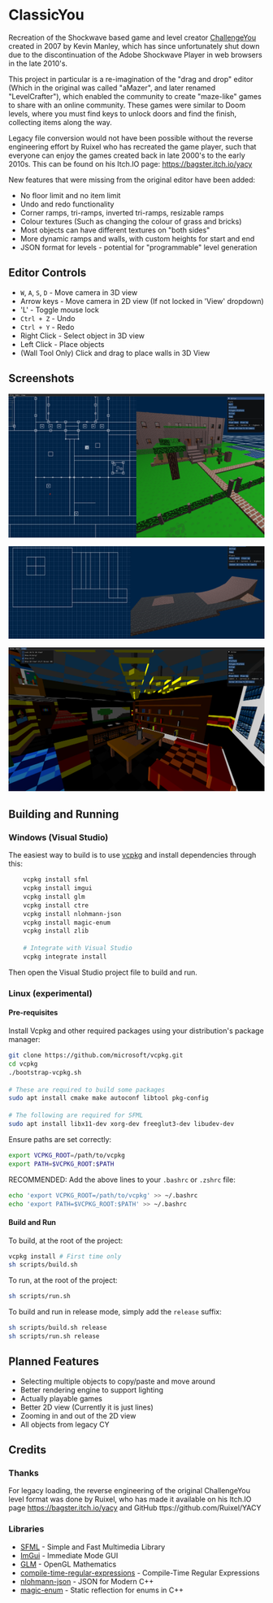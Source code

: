 # ClassicYou

Recreation of the Shockwave based game and level creator [ChallengeYou](https://www.challengeyou.com/) created in 2007 by Kevin Manley, which has since unfortunately shut down due to the discontinuation of the Adobe Shockwave Player in web browsers in the late 2010's.

This project in particular is a re-imagination of the "drag and drop" editor (Which in the original was called "aMazer", and later renamed "LevelCrafter"), which enabled the community to create "maze-like" games to share with an online community. These games were similar to Doom levels, where you must find keys to unlock doors and find the finish, collecting items along the way.

Legacy file conversion would not have been possible without the reverse engineering effort by Ruixel who has recreated the game player, such that everyone can enjoy the games created back in late 2000's to the early 2010s. This can be found on his Itch.IO page: https://bagster.itch.io/yacy

New features that were missing from the original editor have been added:

- No floor limit and no item limit
- Undo and redo functionality
- Corner ramps, tri-ramps, inverted tri-ramps, resizable ramps
- Colour textures (Such as changing the colour of grass and bricks)
- Most objects can have different textures on "both sides"
- More dynamic ramps and walls, with custom heights for start and end
- JSON format for levels - potential for "programmable" level generation

## Editor Controls

- `W`, `A`, `S`, `D` - Move camera in 3D view
- Arrow keys - Move camera in 2D view (If not locked in 'View' dropdown)
- 'L' - Toggle mouse lock
- `Ctrl + Z` - Undo
- `Ctrl + Y` - Redo
- Right Click - Select object in 3D view
- Left Click - Place objects
- (Wall Tool Only) Click and drag to place walls in 3D View

## Screenshots

![Editor](Screenshots/Editor1.png)

![Ramps](Screenshots/Ramps.png)

![TMR](Screenshots/TMR.png)

## Building and Running

### Windows (Visual Studio)

The easiest way to build is to use [vcpkg](https://vcpkg.io/en/index.html) and install dependencies through this:

```bash
	vcpkg install sfml
	vcpkg install imgui
	vcpkg install glm
	vcpkg install ctre
	vcpkg install nlohmann-json
	vcpkg install magic-enum
	vcpkg install zlib

	# Integrate with Visual Studio
	vcpkg integrate install
```

Then open the Visual Studio project file to build and run.

### Linux (experimental)

#### Pre-requisites

Install Vcpkg and other required packages using your distribution's package manager:

```sh
git clone https://github.com/microsoft/vcpkg.git
cd vcpkg
./bootstrap-vcpkg.sh

# These are required to build some packages
sudo apt install cmake make autoconf libtool pkg-config

# The following are required for SFML
sudo apt install libx11-dev xorg-dev freeglut3-dev libudev-dev
```

Ensure paths are set correctly:

```sh
export VCPKG_ROOT=/path/to/vcpkg
export PATH=$VCPKG_ROOT:$PATH
```

RECOMMENDED: Add the above lines to your `.bashrc` or `.zshrc` file:

```sh
echo 'export VCPKG_ROOT=/path/to/vcpkg' >> ~/.bashrc
echo 'export PATH=$VCPKG_ROOT:$PATH' >> ~/.bashrc
```

#### Build and Run

To build, at the root of the project:

```sh
vcpkg install # First time only
sh scripts/build.sh
```

To run, at the root of the project:

```sh
sh scripts/run.sh
```

To build and run in release mode, simply add the `release` suffix:

```sh
sh scripts/build.sh release
sh scripts/run.sh release
```

## Planned Features

- Selecting multiple objects to copy/paste and move around
- Better rendering engine to support lighting
- Actually playable games
- Better 2D view (Currently it is just lines)
- Zooming in and out of the 2D view
- All objects from legacy CY

## Credits

### Thanks

For legacy loading, the reverse engineering of the original ChallengeYou level format was done by Ruixel, who has made it available on his Itch.IO page https://bagster.itch.io/yacy and GitHub ttps://github.com/Ruixel/YACY

### Libraries

- [SFML](https://www.sfml-dev.org/) - Simple and Fast Multimedia Library
- [ImGui](https://github.com/ocornut/imgui) - Immediate Mode GUI
- [GLM](https://github.com/g-truc/glm) - OpenGL Mathematics
- [compile-time-regular-expressions](https://github.com/hanickadot/compile-time-regular-expressions) - Compile-Time Regular Expressions
- [nlohmann-json](https://github.com/nlohmann/json) - JSON for Modern C++
- [magic-enum](https://github.com/Neargye/magic_enum) - Static reflection for enums in C++

